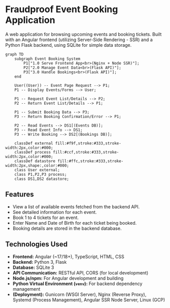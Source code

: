 # Fraudproof Event Booking Application

A web application for browsing upcoming events and booking tickets. Built with an Angular frontend (utilizing Server-Side Rendering - SSR) and a Python Flask backend, using SQLite for simple data storage.

```mermaid
graph TD
    subgraph Event Booking System
        P1["1.0 Serve Frontend App<br>(Nginx + Node SSR)"];
        P2["2.0 Manage Event Data<br>(Flask API)"];
        P3["3.0 Handle Bookings<br>(Flask API)"];
    end

    User((User)) -- Event Page Request --> P1;
    P1 -- Display Events/Forms --> User;

    P1 -- Request Event List/Details --> P2;
    P2 -- Return Event List/Details --> P1;

    P1 -- Submit Booking Data --> P3;
    P3 -- Return Booking Confirmation/Error --> P1;

    P2 -- Read Events --> DS1[(Events DB)];
    P3 -- Read Event Info --> DS1;
    P3 -- Write Booking --> DS2[(Bookings DB)];

    classDef external fill:#f9f,stroke:#333,stroke-width:2px,color:#000;
    classDef process fill:#ccf,stroke:#333,stroke-width:2px,color:#000;
    classDef datastore fill:#ffc,stroke:#333,stroke-width:2px,shape:,color:#000;
    class User external;
    class P1,P2,P3 process;
    class DS1,DS2 datastore;
```

## Features

* View a list of available events fetched from the backend API.
* See detailed information for each event.
* Book 1 to 4 tickets for an event.
* Enter Name and Date of Birth for each ticket being booked.
* Booking details are stored in the backend database.

## Technologies Used

* **Frontend:** Angular (~17/18+), TypeScript, HTML, CSS
* **Backend:** Python 3, Flask
* **Database:** SQLite 3
* **API Communication:** RESTful API, CORS (for local development)
* **Node.js/npm:** For Angular development and building
* **Python Virtual Environment (`venv`):** For backend dependency management
* **(Deployment):** Gunicorn (WSGI Server), Nginx (Reverse Proxy), Systemd (Process Management), Angular SSR Node Server, Linux (GCP)
